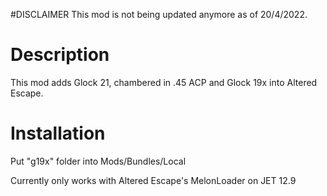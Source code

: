 #DISCLAIMER
This mod is not being updated anymore as of 20/4/2022.

# Description
This mod adds Glock 21, chambered in .45 ACP and Glock 19x into Altered Escape.

# Installation
Put "g19x" folder into Mods/Bundles/Local

Currently only works with Altered Escape's MelonLoader on JET 12.9
